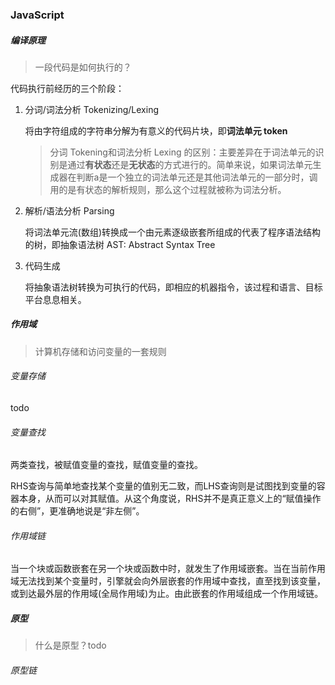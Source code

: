 ### JavaScript

##### 编译原理

> 一段代码是如何执行的？

代码执行前经历的三个阶段：

1. 分词/词法分析 Tokenizing/Lexing

   将由字符组成的字符串分解为有意义的代码片块，即**词法单元 token**

   > 分词 Tokening和词法分析 Lexing 的区别：主要差异在于词法单元的识别是通过**有状态**还是**无状态**的方式进行的。简单来说，如果词法单元生成器在判断a是一个独立的词法单元还是其他词法单元的一部分时，调用的是有状态的解析规则，那么这个过程就被称为词法分析。

2. 解析/语法分析 Parsing

   将词法单元流(数组)转换成一个由元素逐级嵌套所组成的代表了程序语法结构的树，即抽象语法树 AST: Abstract Syntax Tree

3. 代码生成

   将抽象语法树转换为可执行的代码，即相应的机器指令，该过程和语言、目标平台息息相关。



##### 作用域

> 计算机存储和访问变量的一套规则

###### 变量存储

todo

###### 变量查找

两类查找，被赋值变量的查找，赋值变量的查找。

RHS查询与简单地查找某个变量的值别无二致，而LHS查询则是试图找到变量的容器本身，从而可以对其赋值。从这个角度说，RHS并不是真正意义上的“赋值操作的右侧”，更准确地说是“非左侧”。

###### 作用域链

当一个块或函数嵌套在另一个块或函数中时，就发生了作用域嵌套。当在当前作用域无法找到某个变量时，引擎就会向外层嵌套的作用域中查找，直至找到该变量，或到达最外层的作用域(全局作用域)为止。由此嵌套的作用域组成一个作用域链。

##### 原型

> 什么是原型？todo

###### 原型链









